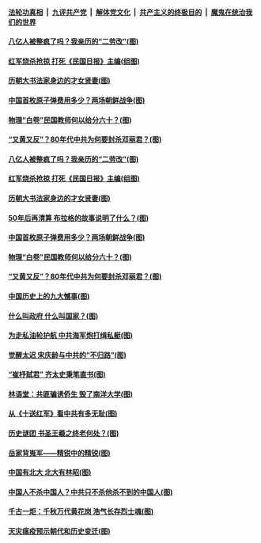 ####  [法轮功真相](../../../../basic/blob/master/README.md?t=04030301) &nbsp;|&nbsp; [九评共产党](../../../../9ping.md/blob/master/README.md?t=04030301) &nbsp;|&nbsp; [解体党文化](../../../../jtdwh.md/blob/master/README.md?t=04030301)  &nbsp;|&nbsp; [共产主义的终极目的](../../../../gczydzjmd.md/blob/master/README.md?t=04030301) &nbsp;|&nbsp; [魔鬼在统治我们的世界](../../../../mgztzwmdsj.md/blob/master/README.md?t=04030301) 

#### [八亿人被整疯了吗？我亲历的“二劳改”(图)](../pages/p6/966720.md?t=04030301) 

#### [红军烧杀抢掠 打死《民国日报》主编(组图)](../pages/p6/966822.md?t=04030301) 

#### [历朝大书法家身边的才女贤妻(图)](../pages/p6/967380.md?t=04030301) 

#### [中国首枚原子弹费用多少？两场朝鲜战争(图)](../pages/p6/966276.md?t=04030301) 

#### [物理“白卷”民国教师何以给分六十？(图)](../pages/p6/966821.md?t=04030301) 

#### [“又黄又反”？80年代中共为何要封杀邓丽君？(图)](../pages/p6/966199.md?t=04030301) 

#### [八亿人被整疯了吗？我亲历的“二劳改”(图)](../pages/p6/966720.md?t=04030301) 

#### [红军烧杀抢掠 打死《民国日报》主编(组图)](../pages/p6/966822.md?t=04030301) 

#### [历朝大书法家身边的才女贤妻(图)](../pages/p6/967380.md?t=04030301) 

#### [50年后再清算 布拉格的故事说明了什么？(图)](../pages/p6/967506.md?t=04030301) 

#### [中国首枚原子弹费用多少？两场朝鲜战争(图)](../pages/p6/966276.md?t=04030301) 

#### [物理“白卷”民国教师何以给分六十？(图)](../pages/p6/966821.md?t=04030301) 

#### [“又黄又反”？80年代中共为何要封杀邓丽君？(图)](../pages/p6/966199.md?t=04030301) 

#### [中国历史上的九大憾事(图)](../pages/p6/967378.md?t=04030301) 

#### [什么叫政府 什么叫国家？(图)](../pages/p6/967032.md?t=04030301) 

#### [为走私油轮护航 中共海军炮打缉私艇(图)](../pages/p6/966218.md?t=04030301) 

#### [觉醒太迟 宋庆龄与中共的“不归路”(图)](../pages/p6/965579.md?t=04030301) 

#### [“崔杼弑君” 齐太史秉笔直书(图)](../pages/p6/965466.md?t=04030301) 

#### [林语堂：共匪骗诱侨生 毁了南洋大学(图)](../pages/p6/966610.md?t=04030301) 

#### [从《十送红军》看中共有多无耻(图)](../pages/p6/966224.md?t=04030301) 

#### [历史谜团 书圣王羲之终老何处？(图)](../pages/p6/967178.md?t=04030301) 

#### [岳家背嵬军——精锐中的精锐(图)](../pages/p6/966523.md?t=04030301) 

#### [中国有北大 北大有林昭(图)](../pages/p6/966471.md?t=04030301) 

#### [中国人不杀中国人？中共只不杀他杀不到的中国人(图)](../pages/p6/966981.md?t=04030301) 

#### [千古一炬：千秋万代黄花岗 浩气长存烈士魂(图)](../pages/p6/963908.md?t=04030301) 

#### [天灾瘟疫预示朝代和历史变迁(图)](../pages/p6/966222.md?t=04030301) 

